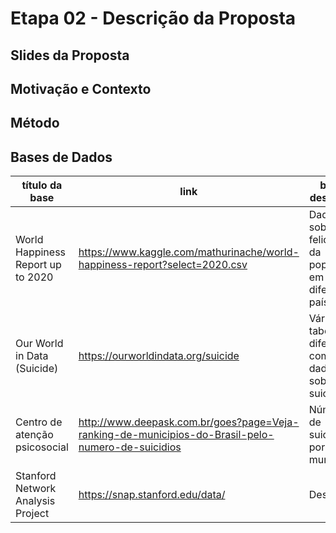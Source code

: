 # Etapa 02 - Descrição da Proposta

## Slides da Proposta

## Motivação e Contexto

## Método

## Bases de Dados

título da base | link | breve descrição
------------ | ------------- | -------------
World Happiness Report up to 2020  | https://www.kaggle.com/mathurinache/world-happiness-report?select=2020.csv | Dados sobre a felicidade da população em diferentes países
Our World in Data (Suicide) | https://ourworldindata.org/suicide | Várias tabelas diferentes com dados sobre suicídio
Centro de atenção psicosocial | http://www.deepask.com.br/goes?page=Veja-ranking-de-municipios-do-Brasil-pelo-numero-de-suicidios | Números de suicídio por município
Stanford Network Analysis Project | https://snap.stanford.edu/data/ | Descrição
